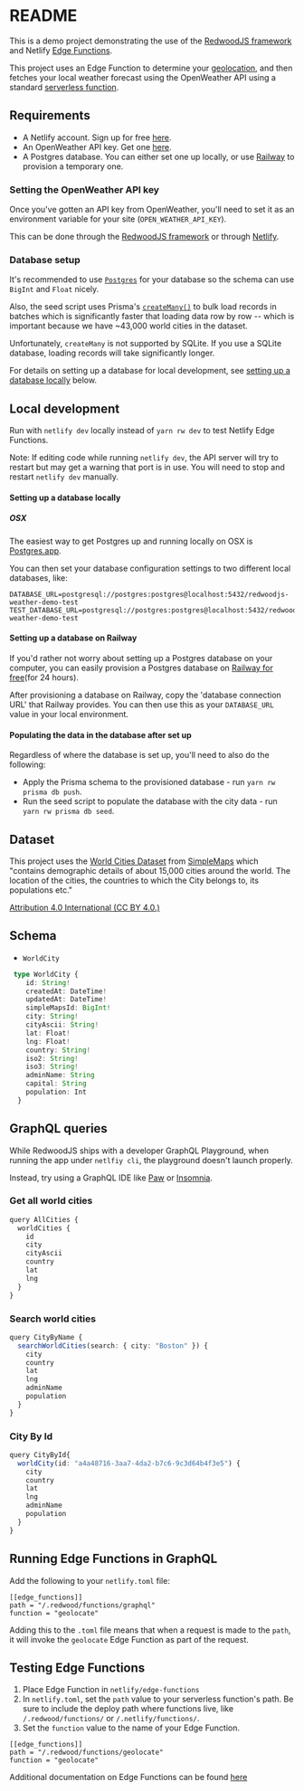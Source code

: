 # README

This is a demo project demonstrating the use of the [RedwoodJS framework](https://redwoodjs.com/) and Netlify [Edge Functions](https://docs.netlify.com/netlify-labs/experimental-features/edge-functions/).

This project uses an Edge Function to determine your [geolocation](https://docs.netlify.com/netlify-labs/experimental-features/edge-functions/api/#netlify-specific-context-object), and then fetches your local weather forecast using the OpenWeather API using a standard [serverless function](https://redwoodjs.com/docs/serverless-functions).

## Requirements

* A Netlify account. Sign up for free [here](https://app.netlify.com/signup).
* An OpenWeather API key. Get one [here](https://openweathermap.org/api).
* A Postgres database. You can either set one up locally, or use [Railway](https://railway.app/) to provision a temporary one.

### Setting the OpenWeather API key

Once you've gotten an API key from OpenWeather, you'll need to set it as an environment variable for your site (`OPEN_WEATHER_API_KEY`).

This can be done through the [RedwoodJS framework](https://redwoodjs.com/docs/environment-variables) or through [Netlify](https://docs.netlify.com/configure-builds/environment-variables/#declare-variables).

### Database setup

It's recommended to use [`Postgres`](https://www.postgresql.org/) for your database so the schema can use `BigInt` and `Float` nicely.

Also, the seed script uses Prisma's [`createMany()`](https://www.prisma.io/docs/reference/api-reference/prisma-client-reference#createmany) to bulk load records in batches which is significantly faster that loading data row by row -- which is important because we have ~43,000 world cities in the dataset.

Unfortunately, `createMany` is not supported by SQLite. If you use a SQLite database, loading records will take significantly longer.

For details on setting up a database for local development, see [setting up a database locally](#setting-up-a-database-locally) below.

## Local development

Run with `netlify dev` locally instead of `yarn rw dev` to test Netlify Edge Functions.

Note: If editing code while running `netlify dev`, the API server will try to restart but may get a warning that port is in use. You will need to stop and restart `netlify dev` manually.

#### Setting up a database locally

##### OSX

The easiest way to get Postgres up and running locally on OSX is [Postgres.app](https://postgresapp.com).

You can then set your database configuration settings to two different local databases, like:

```
DATABASE_URL=postgresql://postgres:postgres@localhost:5432/redwoodjs-weather-demo-test
TEST_DATABASE_URL=postgresql://postgres:postgres@localhost:5432/redwoodjs-weather-demo-test
```

#### Setting up a database on Railway


If you'd rather not worry about setting up a Postgres database on your computer, you can easily provision a Postgres database on [Railway for free](https://railway.app/)(for 24 hours).

After provisioning a database on Railway, copy the 'database connection URL' that Railway provides. You can then use this as your `DATABASE_URL` value in your local environment.


#### Populating the data in the database after set up

Regardless of where the database is set up, you'll need to also do the following:

* Apply the Prisma schema to the provisioned database - run `yarn rw prisma db push`.
* Run the seed script to populate the database with the city data - run `yarn rw prisma db seed`.

## Dataset

This project uses the [World Cities Dataset](https://simplemaps.com/data/world-cities) from [SimpleMaps](https://simplemaps.com) which "contains demographic details of about 15,000 cities around the world. The location of the cities, the countries to which the City belongs to, its populations etc."

[Attribution 4.0 International (CC BY 4.0.)](https://creativecommons.org/licenses/by/4.0/)

## Schema

* `WorldCity`

```ts
 type WorldCity {
    id: String!
    createdAt: DateTime!
    updatedAt: DateTime!
    simpleMapsId: BigInt!
    city: String!
    cityAscii: String!
    lat: Float!
    lng: Float!
    country: String!
    iso2: String!
    iso3: String!
    adminName: String
    capital: String
    population: Int
  }
```

## GraphQL queries

While RedwoodJS ships with a developer GraphQL Playground, when running the app under `netlfiy cli`, the playground doesn't launch properly.

Instead, try using a GraphQL IDE like [Paw](https://paw.cloud) or [Insomnia](https://insomnia.rest).

### Get all world cities

```ts
query AllCities {
  worldCities {
    id
    city
    cityAscii
    country
    lat
    lng
  }
}
```


### Search world cities

```ts
query CityByName {
  searchWorldCities(search: { city: "Boston" }) {
    city
    country
    lat
    lng
    adminName
    population
  }
}
```


### City By Id

```ts
query CityById{
  worldCity(id: "a4a48716-3aa7-4da2-b7c6-9c3d64b4f3e5") {
    city
    country
    lat
    lng
    adminName
    population
  }
}
```

## Running Edge Functions in GraphQL

Add the following to your `netlify.toml` file:

```
[[edge_functions]]
path = "/.redwood/functions/graphql"
function = "geolocate"
```

Adding this to the `.toml` file means that when a request is made to the `path`, it will invoke the `geolocate` Edge Function as part of the request.

## Testing Edge Functions

1. Place Edge Function in `netlify/edge-functions`
2. In `netlify.toml`, set the `path` value to your serverless function's path.
  Be sure to include the deploy path where functions live, like `/.redwood/functions/` or `/.netlify/functions/`.
3. Set the `function` value to the name of your Edge Function.

```
[[edge_functions]]
path = "/.redwood/functions/geolocate"
function = "geolocate"
```

Additional documentation on Edge Functions can be found [here](https://docs.netlify.com/netlify-labs/experimental-features/edge-functions/get-started/)

